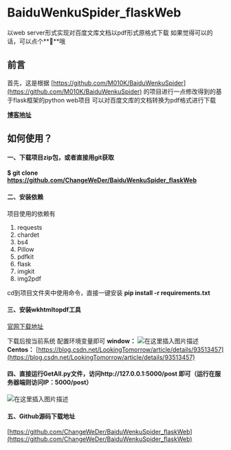 # BaiduWenkuSpider_flaskWeb
以web server形式实现对百度文库文档以pdf形式原格式下载
如果觉得可以的话，可以点个**🌟**哦


## 前言
首先，这是根据
[https://github.com/M010K/BaiduWenkuSpider](https://github.com/M010K/BaiduWenkuSpider)
的项目进行一点修改得到的基于flask框架的python web项目
可以对百度文库的文档转换为pdf格式进行下载

**[博客地址](https://www.upstudy.top/index.php/archives/21/)**

## 如何使用？
#### 一、下载项目zip包，或者直接用git获取

**$ git clone https://github.com/ChangeWeDer/BaiduWenkuSpider_flaskWeb**


#### 二、安装依赖
项目使用的依赖有
1. requests
2. chardet
3. bs4
4. Pillow
5. pdfkit
6. flask
7. imgkit
8. img2pdf

cd到项目文件夹中使用命令，直接一键安装
**pip install -r requirements.txt**

#### 三、安装wkhtmltopdf工具
[官网下载地址](https://wkhtmltopdf.org/downloads.html)

下载后按当前系统
配置环境变量即可
**window：**
![在这里插入图片描述](https://img-blog.csdnimg.cn/20200421234401464.png?x-oss-process=image/watermark,type_ZmFuZ3poZW5naGVpdGk,shadow_10,text_aHR0cHM6Ly9ibG9nLmNzZG4ubmV0L3dlaXhpbl80Mzg3ODMzMg==,size_16,color_FFFFFF,t_70)
**Centos：**
[https://blog.csdn.net/LookingTomorrow/article/details/93513457](https://blog.csdn.net/LookingTomorrow/article/details/93513457)

#### 四、直接运行GetAll.py文件，访问http://127.0.0.1:5000/post 即可（运行在服务器端则访问IP：5000/post）
![在这里插入图片描述](https://img-blog.csdnimg.cn/20200421234635967.png?x-oss-process=image/watermark,type_ZmFuZ3poZW5naGVpdGk,shadow_10,text_aHR0cHM6Ly9ibG9nLmNzZG4ubmV0L3dlaXhpbl80Mzg3ODMzMg==,size_16,color_FFFFFF,t_70)
#### 五、Github源码下载地址
[https://github.com/ChangeWeDer/BaiduWenkuSpider_flaskWeb](https://github.com/ChangeWeDer/BaiduWenkuSpider_flaskWeb)
